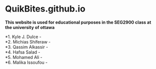 # QuikBites.github.io

**This website is used for educational purposes in the SEG2900 class at the university of ottawa**



*1. Kyle J. Dulce - <br/>
*2. Michias Shiferaw - <br/>
*3. Qassim Alkassir - <br/>
*4. Hafsa Salad - <br/>
*5. Mohamed Ali - <br/>
*6. Malika Issoufou - <br/>


